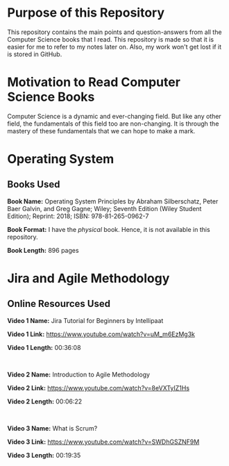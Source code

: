 # Purpose of this Repository

This repository contains the main points and question-answers from all the Computer Science books that I read. This repository is made so that it is easier for me to refer to my notes later on. Also, my work won't get lost if it is stored in GitHub.

# Motivation to Read Computer Science Books

Computer Science is a dynamic and ever-changing field. But like any other field, the fundamentals of this field too are non-changing. It is through the mastery of these fundamentals that we can hope to make a mark.

# Operating System

## Books Used

**Book Name:** Operating System Principles by Abraham Silberschatz, Peter Baer Galvin, and Greg Gagne; Wiley; Seventh Edition (Wiley Student Edition); Reprint: 2018; ISBN: 978-81-265-0962-7

**Book Format:** I have the *physical* book. Hence, it is not available in this repository.

**Book Length:** 896 pages 

# Jira and Agile Methodology

## Online Resources Used

**Video 1 Name:** Jira Tutorial for Beginners by Intellipaat

**Video 1 Link:** https://www.youtube.com/watch?v=uM_m6EzMg3k

**Video 1 Length:** 00:36:08

<br>

**Video 2 Name:** Introduction to Agile Methodology

**Video 2 Link:** https://www.youtube.com/watch?v=8eVXTyIZ1Hs

**Video 2 Length:** 00:06:22

<br>

**Video 3 Name:** What is Scrum?

**Video 3 Link:** https://www.youtube.com/watch?v=SWDhGSZNF9M

**Video 3 Length:** 00:19:35

